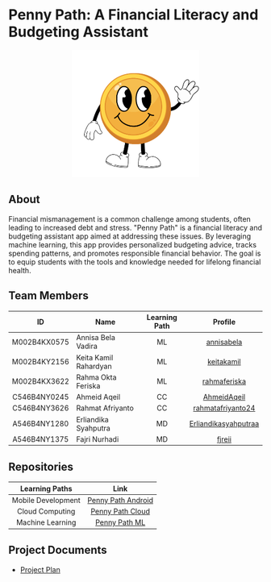# Penny Path: A Financial Literacy and Budgeting Assistant  

<div align="center">  
<img src="https://github.com/Penny-Path-Bangkit/.github/blob/dd659e835bc33d68376c209461c9ce42ac69f3b9/Penny%20Path%20Mascot%20.png" width="50%" height="50%">  
</div>  

## About  
Financial mismanagement is a common challenge among students, often leading to increased debt and stress. "Penny Path" is a financial literacy and budgeting assistant app aimed at addressing these issues. By leveraging machine learning, this app provides personalized budgeting advice, tracks spending patterns, and promotes responsible financial behavior. The goal is to equip students with the tools and knowledge needed for lifelong financial health.  

## Team Members  

| ID           | Name                       | Learning Path | Profile                       |  
| :----------: | -------------------------- | :-----------: | :---------------------------: |  
| M002B4KX0575 | Annisa Bela Vadira         | ML            | [annisabela](https://github.com/annisabela)         |  
| M002B4KY2156 | Keita Kamil Rahardyan      | ML            | [keitakamil](https://github.com/keitakamil)         |  
| M002B4KX3622 | Rahma Okta Feriska         | ML            | [rahmaferiska](https://github.com/rahmaferiska)     |  
| C546B4NY0245 | Ahmeid Aqeil               | CC            | [AhmeidAqeil](https://github.com/AhmeidAqeil)       |  
| C546B4NY3626 | Rahmat Afriyanto           | CC            | [rahmatafriyanto24](https://github.com/rahmatafriyanto24)|  
| A546B4NY1280 | Erliandika Syahputra       | MD            | [Erliandikasyahputraa](https://github.com/Erliandikasyahputraa)|  
| A546B4NY1375 | Fajri Nurhadi              | MD            | [fjreii](https://github.com/fjreii)    |  

## Repositories  

| Learning Paths    | Link                                                        |  
| :---------------: | :--------------------------------------------------------: |  
| Mobile Development| [Penny Path Android](https://github.com/Penny-Path-Bangkit/Android-Penny-Path) |  
| Cloud Computing   | [Penny Path Cloud](https://github.com/your-repo-cloud)     |  
| Machine Learning  | [Penny Path ML](https://github.com/your-repo-ml)           |  

## Project Documents  
- [Project Plan](https://drive.google.com/file/d/17u1_ADJxPu1LbimTNShBJ8ojbTGCtSUB/view?usp=drive_link)
